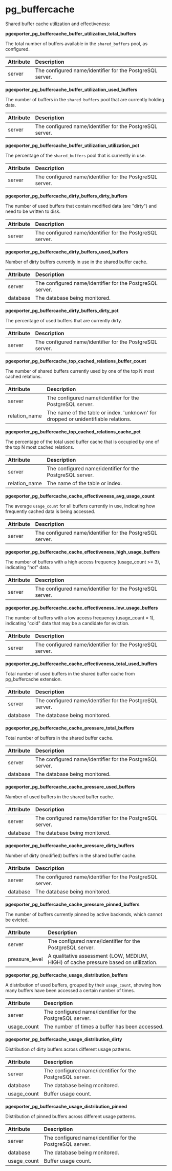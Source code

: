# pg_buffercache


Shared buffer cache utilization and effectiveness:

**pgexporter_pg_buffercache_buffer_utilization_total_buffers**

The total number of buffers available in the `shared_buffers` pool, as configured.

| Attribute | Description |
| :-------- | :---------- |
| server | The configured name/identifier for the PostgreSQL server. |

**pgexporter_pg_buffercache_buffer_utilization_used_buffers**

The number of buffers in the `shared_buffers` pool that are currently holding data.

| Attribute | Description |
| :-------- | :---------- |
| server | The configured name/identifier for the PostgreSQL server. |

**pgexporter_pg_buffercache_buffer_utilization_utilization_pct**

The percentage of the `shared_buffers` pool that is currently in use.

| Attribute | Description |
| :-------- | :---------- |
| server | The configured name/identifier for the PostgreSQL server. |

**pgexporter_pg_buffercache_dirty_buffers_dirty_buffers**

The number of used buffers that contain modified data (are "dirty") and need to be written to disk.

| Attribute | Description |
| :-------- | :---------- |
| server | The configured name/identifier for the PostgreSQL server. |

**pgexporter_pg_buffercache_dirty_buffers_used_buffers**

Number of dirty buffers currently in use in the shared buffer cache.

| Attribute | Description |
| :-------- | :---------- |
| server | The configured name/identifier for the PostgreSQL server. |
| database | The database being monitored. |

**pgexporter_pg_buffercache_dirty_buffers_dirty_pct**

The percentage of used buffers that are currently dirty.

| Attribute | Description |
| :-------- | :---------- |
| server | The configured name/identifier for the PostgreSQL server. |

**pgexporter_pg_buffercache_top_cached_relations_buffer_count**

The number of shared buffers currently used by one of the top N most cached relations.

| Attribute | Description |
| :-------- | :---------- |
| server | The configured name/identifier for the PostgreSQL server. |
| relation_name | The name of the table or index. 'unknown' for dropped or unidentifiable relations. |

**pgexporter_pg_buffercache_top_cached_relations_cache_pct**

The percentage of the total used buffer cache that is occupied by one of the top N most cached relations.

| Attribute | Description |
| :-------- | :---------- |
| server | The configured name/identifier for the PostgreSQL server. |
| relation_name | The name of the table or index. |

**pgexporter_pg_buffercache_cache_effectiveness_avg_usage_count**

The average `usage_count` for all buffers currently in use, indicating how frequently cached data is being accessed.

| Attribute | Description |
| :-------- | :---------- |
| server | The configured name/identifier for the PostgreSQL server. |

**pgexporter_pg_buffercache_cache_effectiveness_high_usage_buffers**

The number of buffers with a high access frequency (usage_count >= 3), indicating "hot" data.

| Attribute | Description |
| :-------- | :---------- |
| server | The configured name/identifier for the PostgreSQL server. |

**pgexporter_pg_buffercache_cache_effectiveness_low_usage_buffers**

The number of buffers with a low access frequency (usage_count = 1), indicating "cold" data that may be a candidate for eviction.

| Attribute | Description |
| :-------- | :---------- |
| server | The configured name/identifier for the PostgreSQL server. |

**pgexporter_pg_buffercache_cache_effectiveness_total_used_buffers**

Total number of used buffers in the shared buffer cache from pg_buffercache extension.

| Attribute | Description |
| :-------- | :---------- |
| server | The configured name/identifier for the PostgreSQL server. |
| database | The database being monitored. |

**pgexporter_pg_buffercache_cache_pressure_total_buffers**

Total number of buffers in the shared buffer cache.

| Attribute | Description |
| :-------- | :---------- |
| server | The configured name/identifier for the PostgreSQL server. |
| database | The database being monitored. |

**pgexporter_pg_buffercache_cache_pressure_used_buffers**

Number of used buffers in the shared buffer cache.

| Attribute | Description |
| :-------- | :---------- |
| server | The configured name/identifier for the PostgreSQL server. |
| database | The database being monitored. |

**pgexporter_pg_buffercache_cache_pressure_dirty_buffers**

Number of dirty (modified) buffers in the shared buffer cache.

| Attribute | Description |
| :-------- | :---------- |
| server | The configured name/identifier for the PostgreSQL server. |
| database | The database being monitored. |

**pgexporter_pg_buffercache_cache_pressure_pinned_buffers**

The number of buffers currently pinned by active backends, which cannot be evicted.

| Attribute | Description |
| :-------- | :---------- |
| server | The configured name/identifier for the PostgreSQL server. |
| pressure_level | A qualitative assessment (LOW, MEDIUM, HIGH) of cache pressure based on utilization. |

**pgexporter_pg_buffercache_usage_distribution_buffers**

A distribution of used buffers, grouped by their `usage_count`, showing how many buffers have been accessed a certain number of times.

| Attribute | Description |
| :-------- | :---------- |
| server | The configured name/identifier for the PostgreSQL server. |
| usage_count | The number of times a buffer has been accessed. |

**pgexporter_pg_buffercache_usage_distribution_dirty**

Distribution of dirty buffers across different usage patterns.

| Attribute | Description |
| :-------- | :---------- |
| server | The configured name/identifier for the PostgreSQL server. |
| database | The database being monitored. |
| usage_count | Buffer usage count. |

**pgexporter_pg_buffercache_usage_distribution_pinned**

Distribution of pinned buffers across different usage patterns.

| Attribute | Description |
| :-------- | :---------- |
| server | The configured name/identifier for the PostgreSQL server. |
| database | The database being monitored. |
| usage_count | Buffer usage count. |